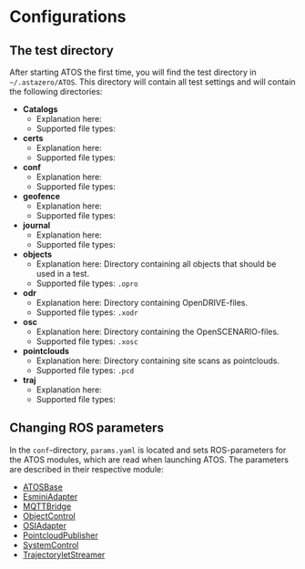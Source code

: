 # Configurations

## The test directory
After starting ATOS the first time, you will find the test directory in `~/.astazero/ATOS`. This directory will contain all test settings and will contain the following directories:

- **Catalogs**
    - Explanation here: 
    - Supported file types:
- **certs**
    - Explanation here: 
    - Supported file types:
- **conf**
    - Explanation here: 
    - Supported file types:
- **geofence**
    - Explanation here: 
    - Supported file types:
- **journal**
    - Explanation here: 
    - Supported file types:
- **objects**
    - Explanation here: Directory containing all objects that should be used in a test.
    - Supported file types: `.opro`
- **odr**
    - Explanation here: Directory containing OpenDRIVE-files.
    - Supported file types: `.xodr`
- **osc**
    - Explanation here: Directory containing the OpenSCENARIO-files.
    - Supported file types: `.xosc`
- **pointclouds**
    - Explanation here: Directory containing site scans as pointclouds.
    - Supported file types: `.pcd`
- **traj**
    - Explanation here: 
    - Supported file types:


## Changing ROS parameters
In the `conf`-directory, `params.yaml` is located and sets ROS-parameters for the ATOS modules, which are read when launching ATOS. The parameters are described in their respective module:

- [ATOSBase](../Modules/ATOSBase.md)
- [EsminiAdapter](.../Modules/EsminiAdapter.md)
- [MQTTBridge](../Modules/MQTTBridge.md)
- [ObjectControl](../Modules/ObjectControl/README.md)
- [OSIAdapter](../Modules/OSIAdapter/README.md)
- [PointcloudPublisher](../Modules/PointcloudPublisher/README.md)
- [SystemControl](../Modules/SystemControl/README.md)
- [TrajectoryletStreamer](../Modules/TrajectoryletStreamer/README.md)